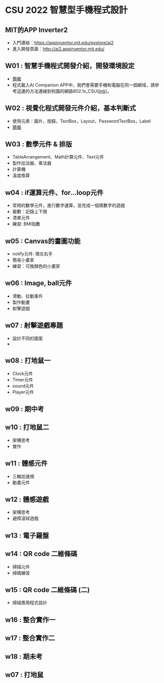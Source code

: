 # CSU 2022 智慧型手機程式設計

## MIT的APP Inverter2
-	入門連結：https://appinventor.mit.edu/explore/ai2
-	進入開發頁面：http://ai2.appinventor.mit.edu/


## W01 : 智慧手機程式開發介紹，開發環境設定
- [簡報](https://docs.google.com/presentation/d/1-_rZA68vvR8dnzfh3kbuK8NgfBFP6L8p/edit?usp=sharing&ouid=117230101674001164702&rtpof=true&sd=true)
- 程式載入AI Companion APP中，我們會需要手機和電腦在同一個網域，請參考這邊的方法連線到校園的網路802.1x_CSU([link](https://wifi.csu.edu.tw/Service?Value=8021XM))。

## W02 : 視覺化程式開發元件介紹，基本判斷式
- 使用元素：圖片，按鈕，TextBox，Layout，PasswordTextBox，Label
- [簡報](https://docs.google.com/presentation/d/1Qp84b0sweiLDoEesWbRiHmxqXqoApJyf/edit?usp=sharing&ouid=117230101674001164702&rtpof=true&sd=true)

## W03 : 數學元件 & 排版
- TableArrangement、Math計算元件、Text元件
- 製作加法器、乘法器
- 計算機
- 溫度換算

## w04 : if運算元件、for…loop元件
- 常用的數學元件，進行數字運算，並完成一個猜數字的遊戲
- 變數：記錄上下限
- 清單元件
- 練習: BMI指數

## w05 : Canvas的畫圖功能
- notify元件: 猜左右手
- 簡易小畫家
- 練習：可換顏色的小畫家

## w06 : Image, ball元件
- 滑動、拉動事件
- 製作動畫
- 射擊遊戲

## w07 : 射擊遊戲專題
- 設計不同的圖案
- 

## w08 : 打地鼠一
- Clock元件
- Timer元件
- sound元件
- Player元件

## w09 : 期中考


## w10 : 打地鼠二
- 架構思考
- 實作


## w11 : 體感元件
- 三軸加速規
- 動畫元件


## w12 : 體感遊戲
- 架構思考
- 避障滾球遊戲


## w13 : 電子羅盤


## w14 : QR code 二維條碼
- 掃描元件
- 掃碼練習


## w15 : QR code 二維條碼 (二)
- 掃描應用程式設計


## w16 : 整合實作一


## w17 : 整合實作二


## w18 : 期未考






## w07 : 打地鼠
